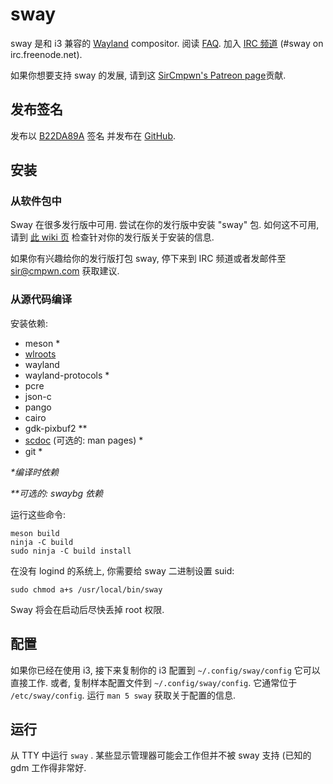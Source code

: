 # sway

sway 是和 i3 兼容的 [Wayland](http://wayland.freedesktop.org/) compositor.
阅读 [FAQ](https://github.com/swaywm/sway/wiki). 加入 [IRC
频道](http://webchat.freenode.net/?channels=sway&uio=d4) (#sway on
irc.freenode.net).

如果你想要支持 sway 的发展, 请到这 [SirCmpwn's
Patreon page](https://patreon.com/sircmpwn)贡献.

## 发布签名

发布以 [B22DA89A](http://pgp.mit.edu/pks/lookup?op=vindex&search=0x52CB6609B22DA89A) 签名
并发布在 [GitHub](https://github.com/swaywm/sway/releases).

## 安装

### 从软件包中

Sway 在很多发行版中可用. 尝试在你的发行版中安装 "sway" 包.
如何这不可用, 请到 [此 wiki 页](https://github.com/swaywm/sway/wiki/Unsupported-packages)
检查针对你的发行版关于安装的信息.

如果你有兴趣给你的发行版打包 sway, 停下来到 IRC 频道或者发邮件至 sir@cmpwn.com 获取建议.

### 从源代码编译

安装依赖:

* meson \*
* [wlroots](https://github.com/swaywm/wlroots)
* wayland
* wayland-protocols \*
* pcre
* json-c
* pango
* cairo
* gdk-pixbuf2 \*\*
* [scdoc](https://git.sr.ht/~sircmpwn/scdoc) (可选的: man pages) \*
* git \*

_\*编译时依赖_

_\*\*可选的: swaybg 依赖_

运行这些命令:

    meson build
    ninja -C build
    sudo ninja -C build install

在没有 logind 的系统上, 你需要给 sway 二进制设置 suid:

    sudo chmod a+s /usr/local/bin/sway

Sway 将会在启动后尽快丢掉 root 权限.

## 配置

如果你已经在使用 i3, 接下来复制你的 i3 配置到 `~/.config/sway/config`
它可以直接工作. 或者, 复制样本配置文件到
`~/.config/sway/config`. 它通常位于 `/etc/sway/config`.
运行 `man 5 sway` 获取关于配置的信息.

## 运行

从 TTY 中运行 `sway` . 某些显示管理器可能会工作但并不被 sway 支持
(已知的 gdm 工作得非常好.
